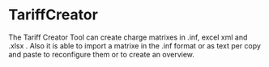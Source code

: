 # TariffCreator

The Tariff Creator Tool can create charge matrixes in .inf, excel xml and .xlsx .
Also it is able to import a matrixe in the .inf format or as text per copy and paste to reconfigure them or to create an overview.

